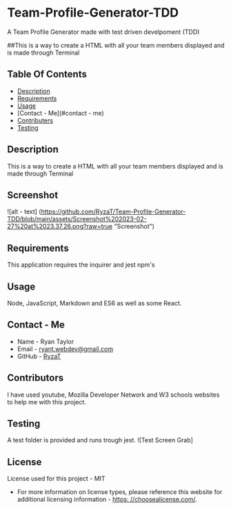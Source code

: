 # Team-Profile-Generator-TDD
A Team Profile Generator made with test driven develpoment (TDD)

##This is a way to create a HTML with all your team members displayed and is made through Terminal


## Table Of Contents
  * [Description](#description)
  * [Requirements](#require)
  * [Usage](#usage)
  * [Contact - Me](#contact - me)
  * [Contributers](#contributors)
  * [Testing](#test)


## Description
This is a way to create a HTML with all your team members displayed and is made through Terminal

## Screenshot
![alt - text] (https://github.com/RyzaT/Team-Profile-Generator-TDD/blob/main/assets/Screenshot%202023-02-27%20at%2023.37.26.png?raw=true "Screenshot")

## Requirements
This application requires the inquirer and jest npm's

## Usage
Node, JavaScript, Markdown and ES6 as well as some React.

## Contact - Me
* Name - Ryan Taylor
* Email - ryant.webdev@gmail.com
* GitHub - [RyzaT](https://github.com/RyzaT/)

## Contributors
I have used youtube, Mozilla Developer Network and W3 schools websites to help me with this project.

## Testing
A test folder is provided and runs trough jest.
![Test Screen Grab] 


## License
  License used for this project - MIT
  * For more information on license types, please reference this website
for additional licensing information - [https: //choosealicense.com/](https://choosealicense.com/).
  